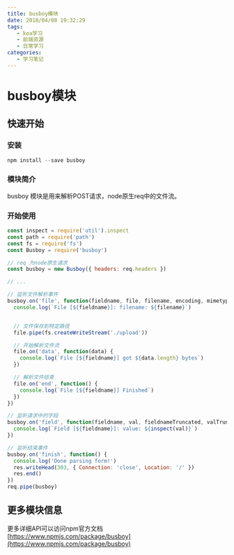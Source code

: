 ```yaml
---
title: busboy模块
date: 2018/04/08 19:32:29
tags:
   - koa学习
   - 前端资源
   - 日常学习
categories:
   - 学习笔记
---
```


# busboy模块

## 快速开始

### 安装
```js
npm install --save busboy
```

### 模块简介
busboy 模块是用来解析POST请求，node原生req中的文件流。

### 开始使用
```js
const inspect = require('util').inspect
const path = require('path')
const fs = require('fs')
const Busboy = require('busboy')

// req 为node原生请求
const busboy = new Busboy({ headers: req.headers })

// ...

// 监听文件解析事件
busboy.on('file', function(fieldname, file, filename, encoding, mimetype) {
  console.log(`File [${fieldname}]: filename: ${filename}`)


  // 文件保存到特定路径
  file.pipe(fs.createWriteStream('./upload'))

  // 开始解析文件流
  file.on('data', function(data) {
    console.log(`File [${fieldname}] got ${data.length} bytes`)
  })

  // 解析文件结束
  file.on('end', function() {
    console.log(`File [${fieldname}] Finished`)
  })
})

// 监听请求中的字段
busboy.on('field', function(fieldname, val, fieldnameTruncated, valTruncated) {
  console.log(`Field [${fieldname}]: value: ${inspect(val)}`)
})

// 监听结束事件
busboy.on('finish', function() {
  console.log('Done parsing form!')
  res.writeHead(303, { Connection: 'close', Location: '/' })
  res.end()
})
req.pipe(busboy)

```

## 更多模块信息
更多详细API可以访问npm官方文档 [https://www.npmjs.com/package/busboy](https://www.npmjs.com/package/busboy)
